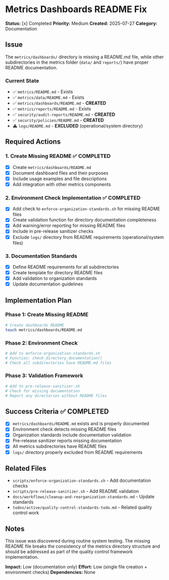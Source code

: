 # Metrics Dashboards README Fix

**Status:** [x] Completed
**Priority:** Medium
**Created:** 2025-07-27
**Category:** Documentation

## Issue

The `metrics/dashboards/` directory is missing a README.md file, while other subdirectories in the metrics folder (`data/` and `reports/`) have proper README documentation.

### Current State
- ✅ `metrics/README.md` - Exists
- ✅ `metrics/data/README.md` - Exists
- ✅ `metrics/dashboards/README.md` - **CREATED**
- ✅ `metrics/reports/README.md` - Exists
- ✅ `security/audit-reports/README.md` - **CREATED**
- ✅ `security/policies/README.md` - **CREATED**
- ⚠️ `logs/README.md` - **EXCLUDED** (operational/system directory)

## Required Actions

### 1. Create Missing README ✅ COMPLETED
- [x] Create `metrics/dashboards/README.md`
- [x] Document dashboard files and their purposes
- [x] Include usage examples and file descriptions
- [x] Add integration with other metrics components

### 2. Environment Check Implementation ✅ COMPLETED
- [x] Add check to `enforce-organization-standards.sh` for missing README files
- [x] Create validation function for directory documentation completeness
- [x] Add warning/error reporting for missing README files
- [x] Include in pre-release sanitizer checks
- [x] Exclude `logs/` directory from README requirements (operational/system files)

### 3. Documentation Standards
- [x] Define README requirements for all subdirectories
- [x] Create template for directory README files
- [x] Add validation to organization standards
- [x] Update documentation guidelines

## Implementation Plan

### Phase 1: Create Missing README
```bash
# Create dashboards README
touch metrics/dashboards/README.md
```

### Phase 2: Environment Check
```bash
# Add to enforce-organization-standards.sh
# Function: check_directory_documentation()
# Check all subdirectories have README.md files
```

### Phase 3: Validation Framework
```bash
# Add to pre-release-sanitizer.sh
# Check for missing documentation
# Report any directories without README files
```

## Success Criteria ✅ COMPLETED

- [x] `metrics/dashboards/README.md` exists and is properly documented
- [x] Environment check detects missing README files
- [x] Organization standards include documentation validation
- [x] Pre-release sanitizer reports missing documentation
- [x] All metrics subdirectories have README files
- [x] `logs/` directory properly excluded from README requirements

## Related Files

- `scripts/enforce-organization-standards.sh` - Add documentation checks
- `scripts/pre-release-sanitizer.sh` - Add README validation
- `docs/workflows/cleanup-and-reorganization-standards.md` - Update standards
- `todos/active/quality-control-standards-todo.md` - Related quality control work

## Notes

This issue was discovered during routine system testing. The missing README file breaks the consistency of the metrics directory structure and should be addressed as part of the quality control framework implementation.

**Impact:** Low (documentation only)
**Effort:** Low (single file creation + environment checks)
**Dependencies:** None
